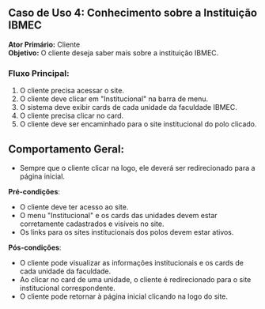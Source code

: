 ## Caso de Uso 4: Conhecimento sobre a Instituição IBMEC
**Ator Primário:** Cliente  
**Objetivo:** O cliente deseja saber mais sobre a instituição IBMEC.

### Fluxo Principal:
1. O cliente precisa acessar o site.
2. O cliente deve clicar em "Institucional" na barra de menu.
3. O sistema deve exibir cards de cada unidade da faculdade IBMEC.
4. O cliente precisa clicar no card.
5. O cliente deve ser encaminhado para o site institucional do polo clicado.

## Comportamento Geral:
- Sempre que o cliente clicar na logo, ele deverá ser redirecionado para a página inicial.
  
**Pré-condições**:

- O cliente deve ter acesso ao site.
- O menu "Institucional" e os cards das unidades devem estar corretamente cadastrados e visíveis no site.
- Os links para os sites institucionais dos polos devem estar ativos.

**Pós-condições**:

- O cliente pode visualizar as informações institucionais e os cards de cada unidade da faculdade.
- Ao clicar no card de uma unidade, o cliente é redirecionado para o site institucional correspondente.
- O cliente pode retornar à página inicial clicando na logo do site.
